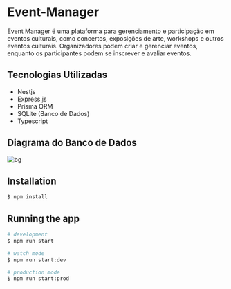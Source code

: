 # Event-Manager
Event Manager é uma plataforma para gerenciamento e participação em eventos culturais, como concertos, exposições de arte, workshops e outros eventos culturais. Organizadores podem criar e gerenciar eventos, enquanto os participantes podem se inscrever e avaliar eventos.

## Tecnologias Utilizadas

- Nestjs
- Express.js
- Prisma ORM
- SQLite (Banco de Dados)
- Typescript

## Diagrama do Banco de Dados
<img src="https://i.ibb.co/qFmBSQ4/bg.png" alt="bg" border="0">

## Installation

```bash
$ npm install
```

## Running the app

```bash
# development
$ npm run start

# watch mode
$ npm run start:dev

# production mode
$ npm run start:prod
```
